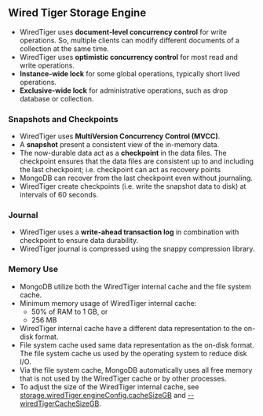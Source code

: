 ## Wired Tiger Storage Engine

- WiredTiger uses **document-level concurrency control** for write operations. So, multiple clients can modify different documents of a collection at the same time.
- WiredTiger uses **optimistic concurrency control** for most read and write operations.
- **Instance-wide lock** for some global operations, typically short lived operations.
- **Exclusive-wide lock** for administrative operations, such as drop database or collection.


### Snapshots and Checkpoints

- WiredTiger uses **MultiVersion Concurrency Control (MVCC)**.
- A **snapshot** present a consistent view of the in-memory data.
- The now-durable data act as a **checkpoint** in the data files. The checkpoint ensures that the data files are consistent up to and including the last checkpoint; i.e. checkpoint can act as recovery points
- MongoDB can recover from the last checkpoint even without journaling.
- WiredTiger create checkpoints (i.e. write the snapshot data to disk) at intervals of 60 seconds.


### Journal

- WiredTiger uses a **write-ahead transaction log** in combination with checkpoint to ensure data durability.
- WiredTiger journal is compressed using the snappy compression library.


### Memory Use

- MongoDB utilize both the WiredTiger internal cache and the file system cache.
- Minimum memory usage of WiredTiger internal cache:
	- 50% of RAM to 1 GB, or
	- 256 MB
- WiredTiger internal cache have a different data representation to the on-disk format.
- File system cache used same data representation as the on-disk format. The file system cache us used by the operating system to reduce disk I/O.
- Via the file system cache, MongoDB automatically uses all free memory that is not used by the WiredTiger cache or by other processes.
- To adjust the size of the WiredTiger internal cache, see [storage.wiredTiger.engineConfig.cacheSizeGB](https://docs.mongodb.com/manual/reference/configuration-options/#storage.wiredTiger.engineConfig.cacheSizeGB) and [--wiredTigerCacheSizeGB](https://docs.mongodb.com/manual/reference/program/mongod/#cmdoption-mongod-wiredtigercachesizegb).